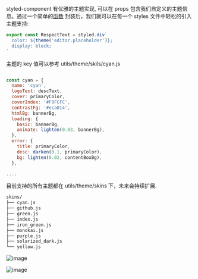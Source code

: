 

styled-component 有优雅的主题实现, 可以在 props 包含我们自定义的主题信息。通过一个简单的[函数](https://github.com/coderplanets/coderplanets_web/blob/dev/utils/themes/index.js#L25) 封装后，我们就可以在每一个 styles 文件中轻松的引入主题支持: 

```js
export const RespectText = styled.div`
  color: ${theme('editor.placeholder')};
  display: block;
`
```
主题的 key 值可以参考 utils/theme/skils/cyan.js 

```js

const cyan = {
  name: 'cyan',
  logoText: descText,
  cover: primaryColor,
  coverIndex: '#F9FCFC',
  contrastFg: '#eca014',
  htmlBg: bannerBg,
  loading: {
    basic: bannerBg,
    animate: lighten(0.03, bannerBg),
  },
  error: {
    title: primaryColor,
    desc: darken(0.1, primaryColor),
    bg: lighten(0.02, contentBoxBg),
  },

....

```

目前支持的所有主题都在 utils/theme/skins 下，未来会持续扩展.

```bash
skins/
├── cyan.js
├── github.js
├── green.js
├── index.js
├── iron_green.js
├── monokai.js
├── purple.js
├── solarized_dark.js
└── yellow.js
```




![image](https://user-images.githubusercontent.com/6184465/51738138-5fd7bc00-20c9-11e9-9242-4f730f42eab8.png)

![image](https://user-images.githubusercontent.com/6184465/51738172-767e1300-20c9-11e9-8a0f-d9089d671ace.png)

